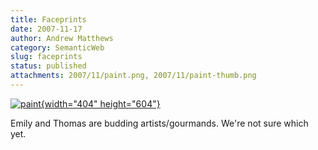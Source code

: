 ```yaml
---
title: Faceprints
date: 2007-11-17
author: Andrew Matthews
category: SemanticWeb
slug: faceprints
status: published
attachments: 2007/11/paint.png, 2007/11/paint-thumb.png
---
```


[![paint]({static}2007/11/paint-thumb.png){width="404" height="604"}]({static}2007/11/paint.png)

Emily and Thomas are budding artists/gourmands. We're not sure which yet.
